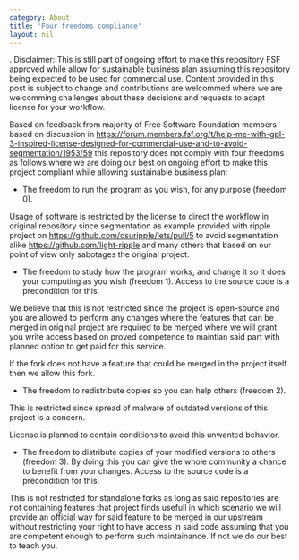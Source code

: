 ```yaml
---
category: About
title: 'Four freedoms compliance'
layout: nil
---
```

.
Disclaimer: This is still part of ongoing effort to make this repository FSF approved while allow for sustainable business plan assuming this repository being expected to be used for commercial use.
Content provided in this post is subject to change and contributions are welcommed where we are welcomming challenges about these decisions and requests to adapt license for your workflow.

Based on feedback from majority of Free Software Foundation members based on discussion in https://forum.members.fsf.org/t/help-me-with-gpl-3-inspired-license-designed-for-commercial-use-and-to-avoid-segmentation/1953/59 this repository does not comply with four freedoms as follows where we are doing our best on ongoing effort to make this project compliant while allowing sustainable business plan:

- The freedom to run the program as you wish, for any purpose (freedom 0).

Usage of software is restricted by the license to direct the workflow in original repository since segmentation as example provided with ripple project on https://github.com/osuripple/lets/pull/5 to avoid segmentation alike https://github.com/light-ripple and many others that based on our point of view only sabotages the original project.

- The freedom to study how the program works, and change it so it does your computing as you wish (freedom 1). Access to the source code is a precondition for this.

We believe that this is not restricted since the project is open-source and you are allowed to perform any changes where the features that can be merged in original project are required to be merged where we will grant you write access based on proved competence to maintian said part with planned option to get paid for this service.

If the fork does not have a feature that could be merged in the project itself then we allow this fork.

- The freedom to redistribute copies so you can help others (freedom 2).

This is restricted since spread of malware of outdated versions of this project is a concern.

License is planned to contain conditions to avoid this unwanted behavior.

- The freedom to distribute copies of your modified versions to others (freedom 3). By doing this you can give the whole community a chance to benefit from your changes. Access to the source code is a precondition for this.

This is not restricted for standalone forks as long as said repositories are not containing features that project finds usefull in which scenario we will provide an official way for said feature to be merged in our upstream without restricting your right to have access in said code assuming that you are competent enough to perform such maintainance. If not we do our best to teach you.